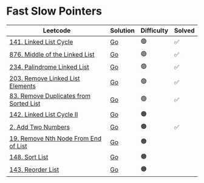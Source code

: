 # Fast Slow Pointers

| Leetcode  | Solution | Difficulty | Solved |
| --- | --- | --- | --- |
| [141. Linked List Cycle](https://leetcode.com/problems/linked-list-cycle/) | [Go](<../Fast Slow Pointers/Solutions/141. Linked List Cycle.md>) | 🟢 | ✅   |
| [876. Middle of the Linked List](https://leetcode.com/problems/middle-of-the-linked-list/) | [Go](<../Fast Slow Pointers/Solutions/876. Middle of the Linked List.md>) | 🟢 | ✅   |
| [234. Palindrome Linked List](https://leetcode.com/problems/palindrome-linked-list/) | [Go](<../Fast Slow Pointers/Solutions/234. Palindrome Linked List.md>) | 🟢 | ✅  |
| [203. Remove Linked List Elements](https://leetcode.com/problems/remove-linked-list-elements/) | [Go](<../Fast Slow Pointers/Solutions/203. Remove Linked List Elements.md>) | 🟢 |  ✅  |
| [83. Remove Duplicates from Sorted List](https://leetcode.com/problems/remove-duplicates-from-sorted-list/) | [Go](<../Fast Slow Pointers/Solutions/83. Remove Duplicates from Sorted List.md>) | 🟢 |  ✅  |
| [142. Linked List Cycle II](https://leetcode.com/problems/linked-list-cycle-ii/) | [Go](<../Fast Slow Pointers/Solutions/142. Linked List Cycle II.md>) | 🟠  | |
| [2. Add Two Numbers](https://leetcode.com/problems/add-two-numbers/) | [Go](<../Fast Slow Pointers/Solutions/2. Add Two Numbers.md>) | 🟠  | ✅ |
| [19. Remove Nth Node From End of List](https://leetcode.com/problems/remove-nth-node-from-end-of-list/) | [Go](<../Fast Slow Pointers/Solutions/19. Remove Nth Node From End of List.md>) | 🟠  | |
| [148. Sort List](https://leetcode.com/problems/sort-list/) | [Go](<../Fast Slow Pointers/Solutions/148. Sort List.md>) | 🟠  | |
| [143. Reorder List](https://leetcode.com/problems/reorder-list/) | [Go](<../Fast Slow Pointers/Solutions/143. Reorder List.md>) | 🟠 | |
